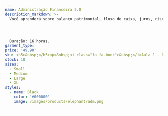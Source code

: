 ```yaml
---
name: Administração Financeira 2.0
description_markdown: >-
  Você aprenderá sobre balanço patrimonial, fluxo de caixa, juros, risco de crédito, dentre outros assuntos de grande importância.




  Duração: 16 horas.
garment_type:
price: '49.90'
sku: <h5>&nbsp;</h5><p>&nbsp;<i class="fa fa-book">&nbsp;</i>Aula 1 - PLANEJAMENTO FINANCEIRO </p><p>&nbsp;<i class="fa fa-book">&nbsp;</i>Aula 2 - SISTEMA FINANCEIRO NACIONAL (SFN) </p><p>&nbsp;<i class="fa fa-book">&nbsp;</i>Aula 3 - CAPITAL</p><p>&nbsp;<i class="fa fa-book">&nbsp;</i>Aula 4 -  BALANÇO PATRIMONIAL </p><p>&nbsp;<i class="fa fa-book">&nbsp;</i>Aula 5 - DEMONSTRAÇÃO DEDUTIVA</p><p>&nbsp;<i class="fa fa-book">&nbsp;</i>Aula 6 - FLUXO DE CAIXA</p><p>&nbsp;<i class="fa fa-book">&nbsp;</i>Aula 7 - PROJEÇÃO DO FLUXO DE CAIXA</p><p>&nbsp;<i class="fa fa-book">&nbsp;</i>Aula 8 - CICLO DE CAIXA</p><p>&nbsp;<i class="fa fa-book">&nbsp;</i>Aula 9 -  REVISÃO</p><p>&nbsp;<i class="fa fa-book">&nbsp;</i>Aula 10 - RISCO DE CRÉDITO</p><p>&nbsp;<i class="fa fa-book">&nbsp;</i>Aula 11 - CONTENCIOSO</p><p>&nbsp;<i class="fa fa-book">&nbsp;</i>Aula 12 - CONTROLE FINANCEIRO</p><p>&nbsp;<i class="fa fa-book">&nbsp;</i>Aula 13 - CONTROLES OPERACIONAIS</p><p>&nbsp;<i class="fa fa-book">&nbsp;</i>Aula 14 - PROJETO FINANCEIRO</p><p>&nbsp;<i class="fa fa-book">&nbsp;</i>Aula 15 - REVISÃO GERAL</p><p>&nbsp;<i class="fa fa-book">&nbsp;</i>Aula 16 - AVALIAÇÃO GERAL</p>
stock: 10
sizes:
  - Small
  - Medium
  - Large
  - XL
styles:
  - name: Black
    color: '#000000'
    image: /images/products/elephant/adm.png
  
---
```

